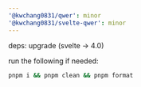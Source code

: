 ```yaml
---
'@kwchang0831/qwer': minor
'@kwchang0831/svelte-qwer': minor
---
```


deps: upgrade (svelte -> 4.0)

run the following if needed:

```sh
pnpm i && pnpm clean && pnpm format
```
